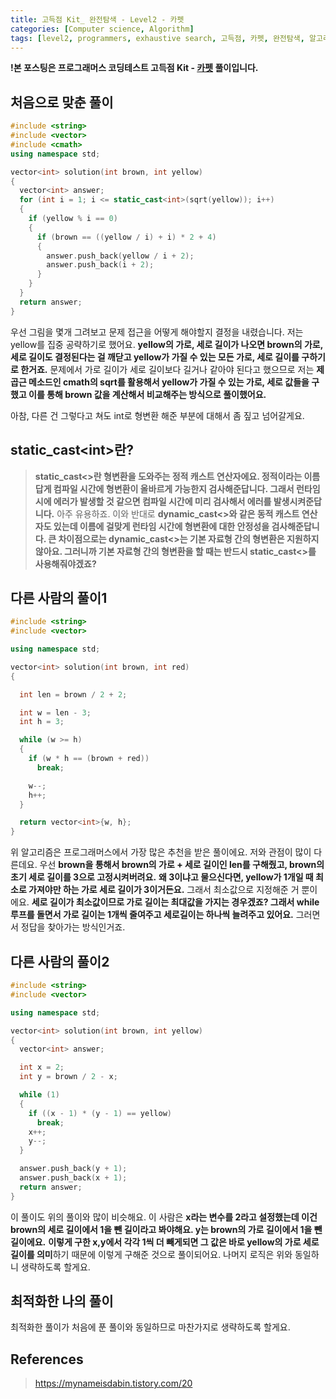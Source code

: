 ```yaml
---
title: 고득점 Kit_ 완전탐색 - Level2 - 카펫
categories: [Computer science, Algorithm]
tags: [level2, programmers, exhaustive search, 고득점, 카펫, 완전탐색, 알고리즘, 코딩 테스트, 프로그래머스]
---
```


**!본 포스팅은 프로그래머스 코딩테스트 고득점 Kit - [카펫](https://programmers.co.kr/learn/courses/30/lessons/42842) 풀이입니다.**

## 처음으로 맞춘 풀이
``` cpp
#include <string>
#include <vector>
#include <cmath>
using namespace std;

vector<int> solution(int brown, int yellow)
{
  vector<int> answer;
  for (int i = 1; i <= static_cast<int>(sqrt(yellow)); i++)
  {
    if (yellow % i == 0)
    {
      if (brown == ((yellow / i) + i) * 2 + 4)
      {
        answer.push_back(yellow / i + 2);
        answer.push_back(i + 2);
      }
    }
  }
  return answer;
}
```

우선 그림을 몇개 그려보고 문제 접근을 어떻게 해야할지 결정을 내렸습니다. 저는 yellow를 집중 공략하기로 했어요. **yellow의 가로, 세로 길이가 나오면 brown의 가로, 세로 길이도 결정된다는 걸 깨닫고 yellow가 가질 수 있는 모든 가로, 세로 길이를 구하기로 한거죠.**
문제에서 가로 길이가 세로 길이보다 길거나 같아야 된다고 했으므로 저는 **제곱근 메소드인 cmath의 sqrt를 활용해서 yellow가 가질 수 있는 가로, 세로 값들을 구했고 이를 통해 brown 값을 계산해서 비교해주는 방식으로 풀이했어요.**

아참, 다른 건 그렇다고 쳐도 int로 형변환 해준 부분에 대해서 좀 짚고 넘어갈게요.

## static_cast<int\>란?
> **static_cast<>란 형변환을 도와주는 정적 캐스트 연산자에요. 정적이라는 이름 답게 컴파일 시간에 형변환이 올바르게 가능한지 검사해준답니다. 그래서 런타임 시에 에러가 발생할 것 같으면 컴파일 시간에 미리 검사해서 에러를 발생시켜준답니다.** 아주 유용하죠.
이와 반대로 **dynamic_cast<>와 같은 동적 캐스트 연산자도 있는데 이름에 걸맞게 런타임 시간에 형변환에 대한 안정성을 검사해준답니다. 큰 차이점으로는 dynamic_cast<>는 기본 자료형 간의 형변환은 지원하지 않아요. 그러니까 기본 자료형 간의 형변환을 할 때는 반드시 static_cast<>를 사용해줘야겠죠?**

## 다른 사람의 풀이1
``` cpp
#include <string>
#include <vector>

using namespace std;

vector<int> solution(int brown, int red)
{

  int len = brown / 2 + 2;

  int w = len - 3;
  int h = 3;

  while (w >= h)
  {
    if (w * h == (brown + red))
      break;

    w--;
    h++;
  }

  return vector<int>{w, h};
}
```

위 알고리즘은 프로그래머스에서 가장 많은 추천을 받은 풀이에요. 저와 관점이 많이 다른데요. 우선 **brown을 통해서 brown의 가로 + 세로 길이인 len를 구해줬고, brown의 초기 세로 길이를 3으로 고정시켜버려요.** **왜 3이냐고 물으신다면, yellow가 1개일 때 최소로 가져야만 하는 가로 세로 길이가 3이거든요.** 그래서 최소값으로 지정해준 거 뿐이에요. **세로 길이가 최소값이므로 가로 길이는 최대값을 가지는 경우겠죠? 그래서 while 루프를 돌면서 가로 길이는 1개씩 줄여주고 세로길이는 하나씩 늘려주고 있어요.** 그러면서 정답을 찾아가는 방식인거죠.


## 다른 사람의 풀이2
``` cpp
#include <string>
#include <vector>

using namespace std;

vector<int> solution(int brown, int yellow)
{
  vector<int> answer;

  int x = 2;
  int y = brown / 2 - x;

  while (1)
  {
    if ((x - 1) * (y - 1) == yellow)
      break;
    x++;
    y--;
  }

  answer.push_back(y + 1);
  answer.push_back(x + 1);
  return answer;
}
```

이 풀이도 위의 풀이와 많이 비슷해요. 이 사람은 **x라는 변수를 2라고 설정했는데 이건 brown의 세로 길이에서 1을 뺀 길이라고 봐야해요. y는 brown의 가로 길이에서 1을 뺀 길이에요.**
**이렇게 구한 x,y에서 각각 1씩 더 빼게되면 그 값은 바로 yellow의 가로 세로 길이를 의미**하기 때문에 이렇게 구해준 것으로 풀이되어요. 나머지 로직은 위와 동일하니 생략하도록 할게요.


## 최적화한 나의 풀이
최적화한 풀이가 처음에 푼 풀이와 동일하므로 마찬가지로 생략하도록 할게요.

## References
> https://mynameisdabin.tistory.com/20